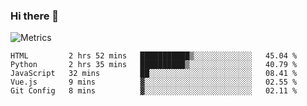 ### Hi there 👋

![Metrics](https://github.com/radoapx/radoapx/blob/main/github-metrics.svg)
<!--START_SECTION:waka-->
```text
HTML         2 hrs 52 mins   ███████████▒░░░░░░░░░░░░░   45.04 % 
Python       2 hrs 35 mins   ██████████▒░░░░░░░░░░░░░░   40.79 % 
JavaScript   32 mins         ██░░░░░░░░░░░░░░░░░░░░░░░   08.41 % 
Vue.js       9 mins          ▓░░░░░░░░░░░░░░░░░░░░░░░░   02.55 % 
Git Config   8 mins          ▓░░░░░░░░░░░░░░░░░░░░░░░░   02.11 % 
```
<!--END_SECTION:waka-->

<!--
**radoapx/radoapx** is a ✨ _special_ ✨ repository because its `README.md` (this file) appears on your GitHub profile.

Here are some ideas to get you started:

- 🔭 I’m currently working on ...
- 🌱 I’m currently learning ...
- 👯 I’m looking to collaborate on ...
- 🤔 I’m looking for help with ...
- 💬 Ask me about ...
- 📫 How to reach me: ...
- 😄 Pronouns: ...
- ⚡ Fun fact: ...
-->
